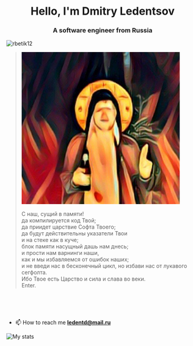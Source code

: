 


<!DOCTYPE html>
<html lang="en">
<head>
    <meta charset="UTF-8">
    <meta name="viewport" content=
          "width=device-width, initial-scale=1.0">
    <link rel="stylesheet" href="style.css">
</head>
<body>
<h1 align="center">Hello, I'm Dmitry Ledentsov</h1>
<h3 align="center">A software engineer from Russia</h3>

<p align="left"> <img src="https://komarev.com/ghpvc/?username=DmitryLedentsov&label=Profile%20views&color=0e75b6&style=flat" alt="rbetik12" /> </p>




<blockquote> 
<img src="me.png" alt="rbetik12" /> </p>
C наш, сущий в памяти! <br>
да компилируется код Твой; <br>
да приидет царствие Софта Твоего; <br>
да будут действительны указатели Твои <br>
и на стеке как в куче; <br>
блок памяти насущный дашь нам днесь; <br>
и прости нам варнинги наши, <br>
как и мы избавляемся от ошибок наших; <br>
и не введи нас в бесконечный цикл, 
но избави нас от лукавого сегфолта. <br>
Ибо Твое есть Царство и сила и слава во веки. <br>
Enter.
</blockquote>
<br><br> <br>

- 📫 How to reach me **ledentd@mail.ru**

![My stats](https://github-readme-stats.vercel.app/api?username=DmitryLedentsov&show_icons=true&count_private=true&theme=radical)


</body>
</html>



